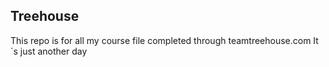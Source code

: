 ## Treehouse

This repo is for all my course file completed through teamtreehouse.com It´s just another day